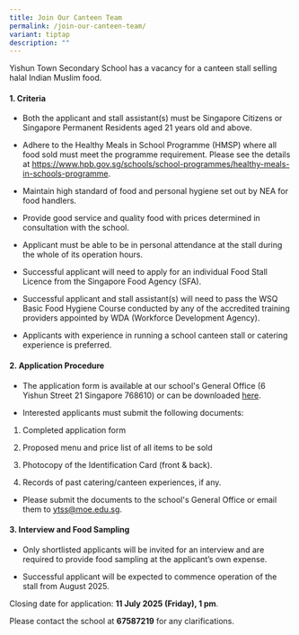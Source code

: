```yaml
---
title: Join Our Canteen Team
permalink: /join-our-canteen-team/
variant: tiptap
description: ""
---
```

<p>Yishun Town Secondary School has a vacancy for a canteen stall selling
halal Indian Muslim food.</p>
<h4>1. Criteria</h4>
<ul data-tight="true" class="tight">
<li>
<p>Both the applicant and stall assistant(s) must be Singapore Citizens or
Singapore Permanent Residents aged 21 years old and above.</p>
</li>
<li>
<p>Adhere to the Healthy Meals in School Programme (HMSP) where all food
sold must meet the programme requirement. Please see the details at <a href="https://www.hpb.gov.sg/schools/school-programmes/healthy-meals-in-schools-programme" rel="noopener noreferrer nofollow" target="_blank">https://www.hpb.gov.sg/schools/school-programmes/healthy-meals-in-schools-programme</a>.</p>
</li>
<li>
<p>Maintain high standard of food and personal hygiene set out by NEA for
food handlers.</p>
</li>
<li>
<p>Provide good service and quality food with prices determined in consultation
with the school.</p>
</li>
<li>
<p>Applicant must be able to be in personal attendance at the stall during
the whole of its operation hours.</p>
</li>
<li>
<p>Successful applicant will need to apply for an individual Food Stall Licence
from the Singapore Food Agency (SFA).</p>
</li>
<li>
<p>Successful applicant and stall assistant(s) will need to pass the WSQ
Basic Food Hygiene Course conducted by any of the accredited training providers
appointed by WDA (Workforce Development Agency).</p>
</li>
<li>
<p>Applicants with experience in running a school canteen stall or catering
experience is preferred.</p>
</li>
</ul>
<h4>2. Application Procedure</h4>
<ul data-tight="true" class="tight">
<li>
<p>The application form is available at our school's General Office (6 Yishun
Street 21 Singapore 768610) or can be downloaded <a href="/files/canteen_application_form_2023.pdf" rel="noopener noreferrer nofollow" target="_blank">here</a>.</p>
</li>
<li>
<p>Interested applicants must submit the following documents:</p>
</li>
</ul>
<ol data-tight="true" class="tight">
<li>
<p>Completed application form</p>
</li>
<li>
<p>Proposed menu and price list of all items to be sold</p>
</li>
<li>
<p>Photocopy of the Identification Card (front &amp; back).</p>
</li>
<li>
<p>Records of past catering/canteen experiences, if any.</p>
</li>
</ol>
<ul data-tight="true" class="tight">
<li>
<p>Please submit the documents to the school's General Office or email them
to <a href="mailto:ytss@moe.edu.sg" rel="noopener noreferrer nofollow" target="_blank">ytss@moe.edu.sg</a>.</p>
</li>
</ul>
<h4>3. Interview and Food Sampling</h4>
<ul data-tight="true" class="tight">
<li>
<p>Only shortlisted applicants will be invited for an interview and are required
to provide food sampling at the applicant’s own expense.</p>
</li>
<li>
<p>Successful applicant will be expected to commence operation of the stall
from August 2025.</p>
</li>
</ul>
<p>Closing date for application: <strong>11 July 2025 (Friday), 1 pm</strong>.</p>
<p>Please contact the school at <strong>67587219</strong> for any clarifications.</p>
<p></p>